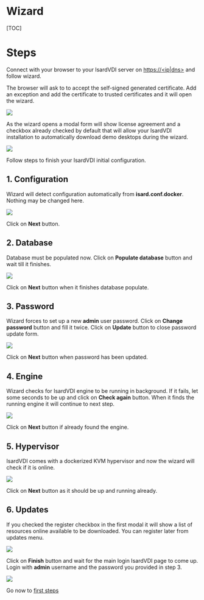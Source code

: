 <h1>Wizard</h1>

[TOC]

# Steps

Connect with your browser to your IsardVDI server on [https://<ip|dns>](https://<ip|dns>) and follow wizard.

The browser will ask to to accept the self-signed generated certificate. Add an exception and add the certificate to trusted certificates and it will open the wizard.

![](../images/wizard/firefox-untrusted.jpg)

As the wizard opens a modal form will show license agreement and a checkbox already checked by default that will allow your IsardVDI installation to automatically download demo desktops during the wizard.

![](../images/wizard/license.png)

Follow steps to finish your IsardVDI initial configuration.

## 1. Configuration

Wizard will detect configuration automatically from **isard.conf.docker**. Nothing may be changed here.

![](../images/wizard/1.png)

Click on **Next** button.

## 2. Database

Database must be populated now. Click on **Populate database** button and wait till it finishes.

![](../images/wizard/2.png)

Click on **Next** button when it finishes database populate.

## 3. Password

Wizard forces to set up a new **admin** user password. Click on **Change password** button and fill it twice. Click on **Update** button to close password update form.

![](../images/wizard/3.png)

Click on **Next** button when password has been updated.

## 4. Engine

Wizard checks for IsardVDI engine to be running in background. If it fails, let some seconds to be up and click on **Check again** button. When it finds the running engine it will continue to next step.

![](../images/wizard/4.png)

Click on **Next** button if already found the engine.

## 5. Hypervisor

IsardVDI comes with a dockerized KVM hypervisor and now the wizard will check if it is online.

![](../images/wizard/5.png)

Click on **Next** button as it should be up and running already.

## 6. Updates

If you checked the register checkbox in the first modal it will show a list of resources online available to be downloaded. You can register later from updates menu.

![](../images/wizard/6.png)

Click on **Finish** button and wait for the main login IsardVDI page to come up. Login with **admin** username and the password you provided in step 3.

![](../images/wizard/login.png)

Go now to [first steps](first-steps.md)